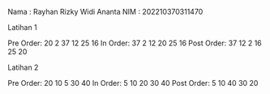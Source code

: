 Nama : Rayhan Rizky Widi Ananta
NIM  : 202210370311470

Latihan 1

Pre Order: 
20 2 37 12 25 16 
In Order: 
37 2 12 20 25 16 
Post Order: 
37 12 2 16 25 20 

Latihan 2

Pre Order: 
20 10 5 30 40 
In Order: 
5 10 20 30 40 
Post Order: 
5 10 40 30 20 
